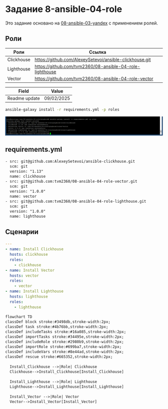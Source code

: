 # Задание 8-ansible-04-role
Это задание основано на [08-ansible-03-yandex](https://github.com/tvm2360/08-ansible-03-yandex) с применением ролей.

## Роли
| Роли                | Ссылка                                                       |
|---------------------|--------------------------------------------------------------|
| Clickhouse          | https://github.com/AlexeySetevoi/ansible-clickhouse.git      |
| Lighthouse          | https://github.com/tvm2360/08-ansible-04-role-lighthouse     |
| Vector              | https://github.com/tvm2360/08-ansible-04-role-vector         |

| Field                | Value           |
|--------------------- |-----------------|
| Readme update        | 09/02/2025 |

```bash
ansible-galaxy install -r requirements.yml -p roles
```
![GetRoles](./pictures/GetRoles.png)

## requirements.yml
```ansible
- src: git@github.com:AlexeySetevoi/ansible-clickhouse.git
  scm: git
  version: "1.13"
  name: clickhouse
- src: git@github.com:tvm2360/08-ansible-04-role-vector.git
  scm: git
  version: "1.0.0"
  name: vector
- src: git@github.com:tvm2360/08-ansible-04-role-lighthouse.git
  scm: git
  version: "1.0.0"
  name: lighthouse
```

## Сценарии

```yml
---
- name: Install Clickhouse
  hosts: clickhouse
  roles:
    - clickhouse
- name: Install Vector
  hosts: vector
  roles:
    - vector
- name: Install Lighthouse
  hosts: lighthouse
  roles:
    - lighthouse
```

```mermaid
flowchart TD
classDef block stroke:#3498db,stroke-width:2px;
classDef task stroke:#4b76bb,stroke-width:2px;
classDef includeTasks stroke:#16a085,stroke-width:2px;
classDef importTasks stroke:#34495e,stroke-width:2px;
classDef includeRole stroke:#2980b9,stroke-width:2px;
classDef importRole stroke:#699ba7,stroke-width:2px;
classDef includeVars stroke:#8e44ad,stroke-width:2px;
classDef rescue stroke:#665352,stroke-width:2px;

  Install_Clickhouse -->|Role| Clickhouse
  Clickhouse-->Install_Clickhouse[Install_Clickhouse]

  Install_Lighthouse -->|Role| Lighthouse
  Lighthouse-->Install_Lighthouse[Install_Lighthouse]

  Install_Vector -->|Role| Vector
  Vector-->Install_Vector[Install_Vector]

```

